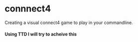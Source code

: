 # connnect4
Creating a visual connect4 game to play in your commandline. 
#### Using TTD I will try to acheive this 